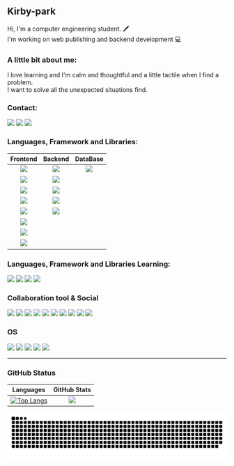 ## Kirby-park

Hi, I'm a computer engineering student. 🖍️<br>
I'm working on web publishing and backend development 💻

### A little bit about me:
I love learning and I'm calm and thoughtful and a little tactile when I find a problem.<br>
I want to solve all the unexpected situations find.


### Contact:
![](https://img.shields.io/badge/Gmail-D14836?style=for-the-badge&logo=gmail&logoColor=white)
![](https://img.shields.io/badge/Line-00C300?style=for-the-badge&logo=line&logoColor=white)
![](https://img.shields.io/badge/LinkedIn-0077B5?style=for-the-badge&logo=linkedin&logoColor=white)


### Languages, Framework and Libraries:

|Frontend|Backend|DataBase|
|:---:|:---:|:---:|
|![](https://img.shields.io/badge/HTML5-E34F26?style=for-the-badge&logo=html5&logoColor=white)|![](https://img.shields.io/badge/Java-ED8B00?style=for-the-badge&logo=openjdk&logoColor=white)|![](https://img.shields.io/badge/MySQL-00000F?style=for-the-badge&logo=mysql&logoColor=white)|
|![](https://img.shields.io/badge/CSS3-1572B6?style=for-the-badge&logo=css3&logoColor=white)|![](https://img.shields.io/badge/PHP-777BB4?style=for-the-badge&logo=php&logoColor=white)||
|![](https://img.shields.io/badge/JavaScript-F7DF1E?style=for-the-badge&logo=JavaScript&logoColor=white)|![](https://img.shields.io/badge/Python-14354C?style=for-the-badge&logo=python&logoColor=white)||
|![](https://img.shields.io/badge/Sass-CC6699?style=for-the-badge&logo=sass&logoColor=white)|![](https://img.shields.io/badge/C-00599C?style=for-the-badge&logo=c&logoColor=white)||
|![](https://img.shields.io/badge/Vue.js-35495E?style=for-the-badge&logo=vue.js&logoColor=4FC08D)|![](https://img.shields.io/badge/Spring-6DB33F?style=for-the-badge&logo=spring&logoColor=white)||
|![](https://img.shields.io/badge/Angular-DD0031?style=for-the-badge&logo=angular&logoColor=white)|||
|![](https://img.shields.io/badge/Bootstrap-563D7C?style=for-the-badge&logo=bootstrap&logoColor=white)|||
|![](https://img.shields.io/badge/jQuery-0769AD?style=for-the-badge&logo=jquery&logoColor=white)|||

### Languages, Framework and Libraries Learning:
![](https://img.shields.io/badge/TypeScript-007ACC?style=for-the-badge&logo=typescript&logoColor=white)
![](https://img.shields.io/badge/C%2B%2B-00599C?style=for-the-badge&logo=c%2B%2B&logoColor=white)
![](https://img.shields.io/badge/Unity-100000?style=for-the-badge&logo=unity&logoColor=white)
![](https://img.shields.io/badge/Node.js-43853D?style=for-the-badge&logo=node.js&logoColor=white)

### Collaboration tool & Social
![](https://img.shields.io/badge/Slack-4A154B?style=for-the-badge&logo=slack&logoColor=white)
![](https://img.shields.io/badge/Discord-7289DA?style=for-the-badge&logo=discord&logoColor=white)
![](https://img.shields.io/badge/Zoom-2D8CFF?style=for-the-badge&logo=zoom&logoColor=white)
![](https://img.shields.io/badge/GitHub-100000?style=for-the-badge&logo=github&logoColor=white)
![](https://img.shields.io/badge/Pinterest-BD081C?style=for-the-badge&logo=Pinterest&logoColor=white)
![](https://img.shields.io/badge/Stack%20Overflow-F58025?style=for-the-badge&logo=Stack%20Overflow&logoColor=white)
![](https://img.shields.io/badge/-Behance-blue?style=for-the-badge&logo=behance&logoColor=white)
![](https://img.shields.io/badge/Codepen-000000?style=for-the-badge&logo=codepen&logoColor=white)
![](https://img.shields.io/badge/Twitter-1DA1F2?style=for-the-badge&logo=twitter&logoColor=white)
![](https://img.shields.io/badge/Blogger-FF5722?style=for-the-badge&logo=blogger&logoColor=white)

### OS
![](https://img.shields.io/badge/iOS-000000?style=for-the-badge&logo=ios&logoColor=white)
![](https://img.shields.io/badge/Android-3DDC84?style=for-the-badge&logo=android&logoColor=white)
![](https://img.shields.io/badge/Linux-FCC624?style=for-the-badge&logo=linux&logoColor=black)
![](https://img.shields.io/badge/mac%20os-000000?style=for-the-badge&logo=apple&logoColor=white)
![](https://img.shields.io/badge/Windows_11-008080?style=for-the-badge&logo=windows-95&logoColor=white)

***

### GitHub Status
|                                                                                        Languages                                                                                         |                                               GitHub Stats                                               |
|:----------------------------------------------------------------------------------------------------------------------------------------------------------------------------------------:|:--------------------------------------------------------------------------------------------------------:|
| [![Top Langs](https://github-readme-stats.vercel.app/api/top-langs/?username=KIRBY-PARK&layout=compact&hide=html,css&theme=dracula)](https://github.com/anuraghazra/github-readme-stats) | <img src="https://github-readme-stats.vercel.app/api?username=KIRBY-PARK&show_icons=true&theme=dracula"> |

![snake gif](https://github.com/KIRBY-PARK/KIRBY-PARK/blob/output/github-contribution-grid-snake.svg)

